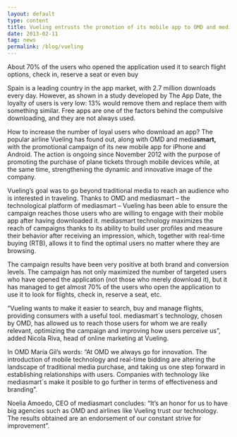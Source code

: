 ```yaml
---
layout: default
type: content
title: Vueling entrusts the promotion of its mobile app to OMD and mediasmart
date: 2013-02-11
tag: news
permalink: /blog/vueling
---
```


About 70% of the users who opened the application used it to search flight options, check in, reserve a seat or even buy

Spain is a leading country in the app market, with 2.7 million downloads every day. However, as shown in a study developed by The App Date, the loyalty of users is very low: 13% would remove them and replace them with something similar. Free apps are one of the factors behind the compulsive downloading, and they are not always used.

How to increase the number of loyal users who download an app? The popular airline Vueling has found out, along with OMD and media**smart,** with the promotional campaign of its new mobile app for iPhone and Android. The action is ongoing since November 2012 with the purpose of promoting the purchase of plane tickets through mobile devices while, at the same time, strengthening the dynamic and innovative image of the company.

Vueling’s goal was to go beyond traditional media to reach an audience who is interested in traveling. Thanks to OMD and mediasmart &#8211; the technological platform of mediasmart &#8211; Vueling has been able to ensure the campaign reaches those users who are willing to engage with their mobile app after having downloaded it. mediasmart technology maximizes the reach of campaigns thanks to its ability to build user profiles and measure their behavior after receiving an impression, which, together with real-time buying (RTB), allows it to find the optimal users no matter where they are browsing.

The campaign results have been very positive at both brand and conversion levels. The campaign has not only maximized the number of targeted users who have opened the application (not those who merely download it), but it has managed to get almost 70% of the users who open the application to use it to look for flights, check in, reserve a seat, etc.

“Vueling wants to make it easier to search, buy and manage flights, providing consumers with a useful tool. mediasmart´s technology, chosen by OMD, has allowed us to reach those users for whom we are really relevant, optimizing the campaign and improving how users perceive us”, added Nicola Riva, head of online marketing at Vueling.

In OMD María Gil’s words: “At OMD we always go for innovation. The introduction of mobile technology and real-time bidding are altering the landscape of traditional media purchase, and taking us one step forward in establishing relationships with users. Companies with technology like mediasmart´s make it posible to go further in terms of effectiveness and branding”.

Noelia Amoedo, CEO of mediasmart concludes: “It’s an honor for us to have big agencies such as OMD and airlines like Vueling trust our technology. The results obtained are an endorsement of our constant strive for improvement”.
